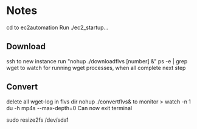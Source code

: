 # Notes

cd to ec2automation
Run ./ec2_startup... 

## Download
ssh to new instance
run "nohup ./downloadflvs [number] &"
ps -e | grep wget to watch for running wget processes, when all complete next step

## Convert
delete all wget-log in flvs dir
nohup ./convertflvs&
to monitor > watch -n 1 du -h mp4s --max-depth=0
Can now exit terminal

sudo resize2fs /dev/sda1

